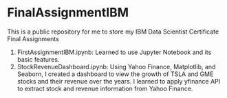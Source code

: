 # FinalAssignmentIBM

This is a public repository for me to store my IBM Data Scientist Certificate Final Assignments

1. FirstAssignmentIBM.ipynb: Learned to use Jupyter Notebook and its basic features.
2. StockRevenueDashboard.ipynb: Using Yahoo Finance, Matplotlib, and Seaborn, I created a dashboard to view the growth of TSLA and GME stocks and their revenue over the years. I learned to apply yfinance API to extract stock and revenue information from Yahoo Finance.
